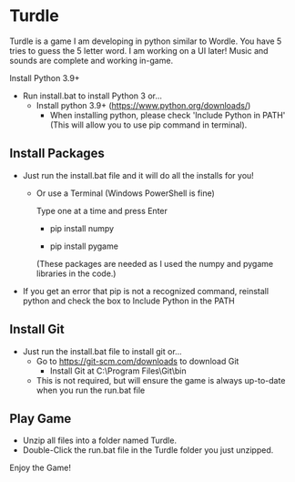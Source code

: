 # Turdle
Turdle is a game I am developing in python similar to Wordle. You have 5 tries to guess the 5 letter word. I am working on a UI later! Music and sounds are complete and working in-game.

Install Python 3.9+
- Run install.bat to install Python 3 or...
  - Install python 3.9+ (https://www.python.org/downloads/)
    - When installing python, please check 'Include Python in PATH' (This will allow you to use pip command in terminal).

Install Packages
-
- Just run the install.bat file and it will do all the installs for you!

    - Or use a Terminal (Windows PowerShell is fine)

      Type one at a time and press Enter

        - pip install numpy

        - pip install pygame

        (These packages are needed as I used the numpy and pygame libraries in the code.)
        
- If you get an error that pip is not a recognized command, reinstall python and check the box to Include Python in the PATH

Install Git
-
- Just run the install.bat file to install git or...
  - Go to https://git-scm.com/downloads to download Git
    - Install Git at C:\Program Files\Git\bin
  - This is not required, but will ensure the game is always up-to-date when you run the run.bat file

Play Game
-
- Unzip all files into a folder named Turdle.
- Double-Click the run.bat file in the Turdle folder you just unzipped.

Enjoy the Game!

